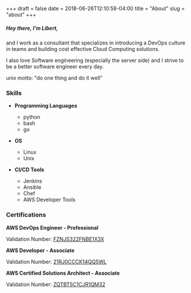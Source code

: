 +++
draft = false
date = 2018-06-26T12:10:58-04:00
title = "About"
slug = "about"
+++

##### Hey there, I’m Libert,

and I work as a consultant that specializes in introducing a DevOps culture in teams and building cost effective Cloud Computing solutions.

I also love Software engineering (especially the server side) and I strive to be a better software engineer every day.

unix motto: "do one thing and do it well"

### Skills


+ **Programming Languages**

  * python
  * bash
  * go

+ **OS**

  * Linux
  * Unix

+ **CI/CD Tools**

   * Jenkins
   * Ansible
   * Chef
   * AWS Developer Tools



### Certifications

**AWS DevOps Engineer - Professional**

Validation Number: [FZNJS322FNBE1X3X](http://aws.amazon.com/verification)

**AWS Developer - Associate**

Validation Number: [21RJ0CCCK14QQ5WL](http://aws.amazon.com/verification)

**AWS Certified Solutions Architect - Associate**

Validation Number: [ZQTBT5C1CJR1QM32](http://aws.amazon.com/verification)

